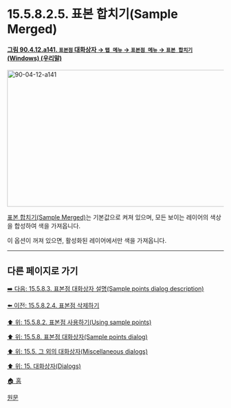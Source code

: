 # 15.5.8.2.5. 표본 합치기(Sample Merged)

<a id="90-04-12-a141"></a>

#### [그림 90.4.12.a141. `표본점` 대화상자 → `탭 메뉴` → `표본점 메뉴` → `표본 합치기` (Windows) (우리말)](./90-04-0012-sample_points.md#90-04-12-a141)
<img width="706" height="318" alt="90-04-12-a141" src="https://github.com/user-attachments/assets/0b659271-9a08-453a-b7a8-ea619e8031cd" />

[표본 합치기(Sample Merged)](./19-glossaryx-sample_merged.md)는 기본값으로 켜져 있으며, 모든 보이는 레이어의 색상을 합성하여 색을 가져옵니다.

이 옵션이 꺼져 있으면, 활성화된 레이어에서만 색을 가져옵니다.

***

## 다른 페이지로 가기

[➡️ 다음: 15.5.8.3. 표본점 대화상자 설명(Sample points dialog description)](./15-05-08-03-00-sample_points_dialog_description.md)

[⬅️ 이전: 15.5.8.2.4. 표본점 삭제하기](./15-05-08-02-04-delete_sample_points.md)

[⬆️ 위: 15.5.8.2. 표본점 사용하기(Using sample points)](./15-05-08-02-00-using_sample_points.md)

[⬆️ 위: 15.5.8. 표본점 대화상자(Sample points dialog)](./15-05-08-00-sample-points-dialog.md)

[⬆️ 위: 15.5. 그 외의 대화상자(Miscellaneous dialogs)](./15-05-00-miscellaneous-dialogs.md)

[⬆️ 위: 15. 대화상자(Dialogs)](./15-00-dialogs.md)

[🏠 홈](./00-home.md)

[원문](https://docs.gimp.org/2.10/ko/gimp-sample-point-dialog.html#idm22098)
